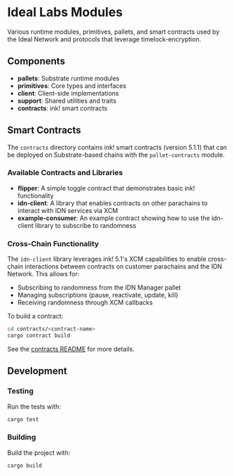 # Ideal Labs Modules

Various runtime modules, primitives, pallets, and smart contracts used by the Ideal Network and protocols that leverage timelock-encryption.

## Components

- **pallets**: Substrate runtime modules
- **primitives**: Core types and interfaces
- **client**: Client-side implementations
- **support**: Shared utilities and traits
- **contracts**: ink! smart contracts

## Smart Contracts

The `contracts` directory contains ink! smart contracts (version 5.1.1) that can be deployed on Substrate-based chains with the `pallet-contracts` module.

### Available Contracts and Libraries

- **flipper**: A simple toggle contract that demonstrates basic ink! functionality
- **idn-client**: A library that enables contracts on other parachains to interact with IDN services via XCM
- **example-consumer**: An example contract showing how to use the idn-client library to subscribe to randomness

### Cross-Chain Functionality

The `idn-client` library leverages ink! 5.1's XCM capabilities to enable cross-chain interactions between contracts on customer parachains and the IDN Network. This allows for:

- Subscribing to randomness from the IDN Manager pallet
- Managing subscriptions (pause, reactivate, update, kill)
- Receiving randomness through XCM callbacks

To build a contract:

```bash
cd contracts/<contract-name>
cargo contract build
```

See the [contracts README](./contracts/README.md) for more details.

## Development

### Testing

Run the tests with:

```bash
cargo test
```

### Building

Build the project with:

```bash
cargo build
``` 
